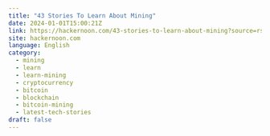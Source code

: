```yaml
---
title: "43 Stories To Learn About Mining"
date: 2024-01-01T15:00:21Z
link: https://hackernoon.com/43-stories-to-learn-about-mining?source=rss&utm_medium=RSS&utm_source=news.12bit.vn
site: hackernoon.com
language: English
category:
  - mining
  - learn
  - learn-mining
  - cryptocurrency
  - bitcoin
  - blockchain
  - bitcoin-mining
  - latest-tech-stories
draft: false
---
```

